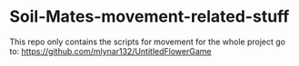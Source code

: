 # Soil-Mates-movement-related-stuff

This repo only contains the scripts for movement for the whole project go to: https://github.com/mlynar132/UntitledFlowerGame
